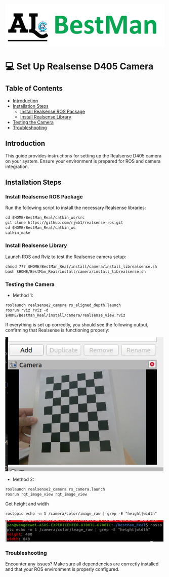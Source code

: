 ![](../img/BestMan_logo.png)

# 💻 Set Up Realsense D405 Camera

## Table of Contents
- [Introduction](#introduction)
- [Installation Steps](#installation-steps)
  - [Install Realsense ROS Package](#install-realsense-ros-package)
  - [Install Realsense Library](#install-realsense-library)
- [Testing the Camera](#testing-the-camera)
- [Troubleshooting](#troubleshooting)

## Introduction
This guide provides instructions for setting up the Realsense D405 camera on your system. Ensure your environment is prepared for ROS and camera integration.

## Installation Steps

### Install Realsense ROS Package

Run the following script to install the necessary Realsense libraries:

```
cd $HOME/BestMan_Real/catkin_ws/src
git clone https://github.com/rjwb1/realsense-ros.git
cd $HOME/BestMan_Real/catkin_ws
catkin_make
```

### Install Realsense Library

Launch ROS and Rviz to test the Realsense camera setup:

```
chmod 777 $HOME/BestMan_Real/install/camera/install_librealsense.sh
bash $HOME/BestMan_Real/install/camera/install_librealsense.sh
```

### Testing the Camera

- Method 1:
```
roslaunch realsense2_camera rs_aligned_depth.launch
rosrun rviz rviz -d $HOME/BestMan_Real/install/camera/realsense_view.rviz
```

If everything is set up correctly, you should see the following output, confirming that Realsense is functioning properly:

<img src="../img/realsense_test.png" width="500">

- Method 2:
```
roslaunch realsense2_camera rs_camera.launch
rosrun rqt_image_view rqt_image_view
```

Get height and width
```
rostopic echo -n 1 /camera/color/image_raw | grep -E "height|width"
```
<img src="../img/realsense_height_width.png" width="500">

### Troubleshooting

Encounter any issues? Make sure all dependencies are correctly installed and that your ROS environment is properly configured.